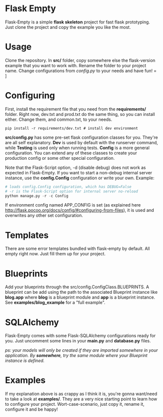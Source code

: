 Flask Empty
===========
Flask-Empty is a simple **flask skeleton** project for fast flask prototyping. Just
clone the project and copy the example you like the most.

Usage
=====
Clone the repository. In **src/** folder, copy somewhere else the flask-version example that you want
to work with. Rename the folder to your project name. Change configurations from _config.py_ to your needs and have fun! = ]

Configuring
===========

First, install the requirement file that you need from the **requirements/** folder. Right now, dev.txt and prod.txt
do the same thing, so you can install either. Change them, and common.txt, to your needs.

```
pip install -r requirements/dev.txt # install dev environment
```

**src/config.py** has some pre-set flask configuration classes for you. They're are all self explanatory.
**Dev** is used by default with the runserver command, while **Testing** is used only when running tests. **Config**
is a more general configuration. You can extend any of these classes to create your production config or some
other special configuration.

Note that the Flask-Script option, -d (disable debug) does not work as expected in Flask-Empty. If you want
to start a non-debug internal server instance, use the **config.Config** configuration or write your own. Example:

```python
# loads config.Config configuration, which has DEBUG=False
# -r is the Flask-Script option for internal server no-reload
python manage.py -r -c Config
```

If environment config named APP_CONFIG is set (as explained here http://flask.pocoo.org/docs/config/#configuring-from-files),
it is used and overwrites any other set configuration.

Templates
=========
There are some error templates bundled with flask-empty by default. All empty right now. Just fill them up for
your project.

Blueprints
==========
Add your blueprints through the src/config.ConfigClass.BLUEPRINTS. A blueprint can be add using the path to the
associated Blueprint instance like **blog.app** where **blog** is a blueprint module and **app** is a
blueprint instance. See **examples/blog_example** for a "full example".

SQLAlchemy
==========
Flask-Empty comes with some Flask-SQLAlchemy configurations ready for you. Just uncomment some lines in your **main.py**
and **database.py** files.

_ps: your models will only be created if they are imported somewhere in your application. By **somewhere**, try the_
_same module where your Blueprint instance is defined._

Examples
========
If my explanation above is as crappy as I think it is, you're gonna want/need to take a look at **examples/**. They
are a very nice starting point to learn how to configure your project. Wort-case-scenario, just copy it, rename it,
configure it and be happy!
